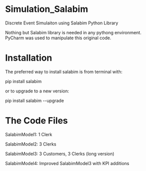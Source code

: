 # Simulation_Salabim
Discrete Event Simulaiton using Salabim Python Library

Nothing but Salabim library is needed in any pythong environment. PyCharm was used to manipulate this original code. 

# Installation
The preferred way to install salabim is from terminal with:

pip install salabim

or to upgrade to a new version:

pip install salabim --upgrade

# The Code Files 
SalabimModel1:
  1 Clerk
  
SalabimModel2:
  3 Clerks
  
SalabimModel3:
  3 Customers, 3 Clerks (long version)
  
SalabimModel4:
  Improved SalabimModel3 with KPI additions
  
